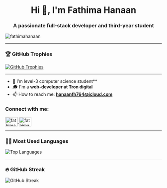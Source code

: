 <h1 align="center">Hi 👋, I'm Fathima Hanaan</h1>
<h3 align="center">A passionate full-stack developer and third-year student</h3>

<p align="left">
  <img src="https://komarev.com/ghpvc/?username=fathimahanaan&label=Profile%20views&color=ffffff&style=flat" alt="fathimahanaan" />
</p>

---

<h3 align="left">🏆 GitHub Trophies</h3>

<p align="left">
  <a href="https://github.com/ryo-ma/github-profile-trophy">
    <img src="https://github-profile-trophy.vercel.app/?username=fathimahanaan&theme=flat&row=1&column=6" alt="GitHub Trophies" />
  </a>
</p>

---

- 🔭 I’m  level-3 computer science student**  
- 🎓 I'm a **web-developer at Tron digital**  
- 📫 How to reach me: **hanaanfh764@icloud.com**

<h3 align="left">Connect with me:</h3>
<p align="left">
  <a href="https://linkedin.com/in/fathimahanaan" target="blank">
    <img align="center" src="https://raw.githubusercontent.com/rahuldkjain/github-profile-readme-generator/master/src/images/icons/Social/linked-in-alt.svg" alt="fathimahanaan" height="30" width="40" />
  </a>
  <a href="https://instagram.com/fathimahanaan" target="blank">
    <img align="center" src="https://raw.githubusercontent.com/rahuldkjain/github-profile-readme-generator/master/src/images/icons/Social/instagram.svg" alt="fathimahanaan" height="30" width="40" />
  </a>
</p>

---

<h3 align="left">🧑‍💻 Most Used Languages</h3>

<p align="left">
  <img src="https://github-readme-stats.vercel.app/api/top-langs/?username=fathimahanaan&layout=compact&theme=graywhite" alt="Top Languages" />
</p>

---

<h3 align="left">🔥 GitHub Streak</h3>

<p align="left">
  <img src="https://streak-stats.demolab.com?user=fathimahanaan&theme=highcontrast&hide_border=false&ring=ffffff&fire=ff9c00&currStreakLabel=ffffff&sideLabels=ffffff&dates=ffffff&currStreakNum=ffffff" alt="GitHub Streak" />
</p>
